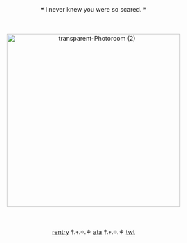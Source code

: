 
　<p align="center">❝ I never knew you were so scared. ❞

  ⠀⠀⠀
　

 <p align="center"><img width="400" height="400" alt="transparent-Photoroom (2)" src="https://github.com/user-attachments/assets/a65b80ca-b83e-487e-b69c-729e6e1f9f35"/>
   
  　<p align="center">[rentry](https://rentry.co/yourtill) 𖤣.𖥧.𖡼.⚘ [ata](https://tilltheend.atabook.org/) 𖤣.𖥧.𖡼.⚘ [twt](https://x.com/chudtill) 

